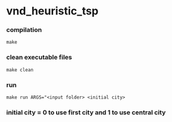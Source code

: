 # vnd_heuristic_tsp

### compilation
```make```

### clean executable files
```make clean```

### run
```make run ARGS="<input folder> <initial city>```
### initial city = 0 to use first city and 1 to use central city
